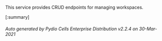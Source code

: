 






This service provides CRUD endpoints for managing workspaces.

[:summary]

###### Auto generated by Pydio Cells Enterprise Distribution v2.2.4 on 30-Mar-2021
